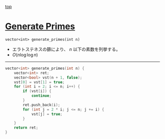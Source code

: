 [top](../README.md)

# [Generate Primes](./name.cpp)

`vector<int> generate_primes(int n)`
- エラトステネスの篩により、 $n$ 以下の素数を列挙する。
- $O(n\log{\log{n}})$

---

```cpp
vector<int> generate_primes(int n) {
    vector<int> ret;
    vector<bool> vst(n + 1, false);
    vst[0] = vst[1] = true;
    for (int i = 2; i <= n; i++) {
        if (vst[i]) {
            continue;
        }
        ret.push_back(i);
        for (int j = 2 * i; j <= n; j += i) {
            vst[j] = true;
        }
    }
    return ret;
}
```